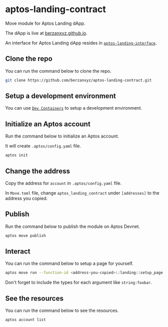 # aptos-landing-contract
Move module for Aptos Landing dApp.

The dApp is live at [berzanxyz.github.io](https://berzanxyz.github.io/aptos-landing-interface/0x4eb9d24d059db22f0f2a858f128f2e747f5ff7c441c2b95c87559aae1c29c4f7).

An interface for Aptos Landing dApp resides in [`aptos-landing-interface`](https://github.com/berzanxyz/aptos-landing-interface).

## Clone the repo
You can run the command below to clone the repo.
```sh
git clone https://github.com/berzanxyz/aptos-landing-contract.git
```


## Setup a development environment
You can use [`Dev Containers`](https://code.visualstudio.com/docs/devcontainers/containers) to setup a development environment.

## Initialize an Aptos account
Run the command below to initialize an Aptos account. 

It will create `.aptos/config.yaml` file.
```sh
aptos init
```

## Change the address
Copy the address for `account` in `.aptos/config.yaml` file.

In `Move.toml` file, change `aptos_landing_contract` under `[addresses]` to the address you copied.

## Publish
Run the command below to publish the module on Aptos Devnet.
```sh
aptos move publish
```

## Interact
You can run the command below to setup a page for yourself.

```sh
aptos move run --function-id <address-you-copied>::landing::setup_page --args '<name>' '<website>' '<twitter>' '<facebook>' '<instagram>' '<youtube>' '<tiktok>'
```

Don't forget to include the types for each argument like `string:foobar`.


## See the resources
You can run the command below to see the resources.
```sh 
aptos account list
```
